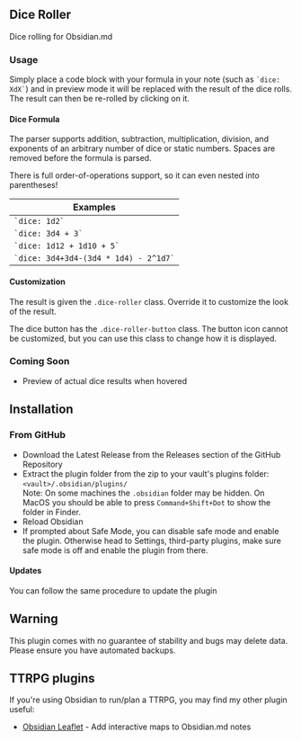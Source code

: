 ## Dice Roller
Dice rolling for Obsidian.md

### Usage
Simply place a code block with your formula in your note (such as  ``` `dice: XdX` ```) and in preview mode it will be replaced with the result of the dice rolls. The result can then be re-rolled by clicking on it.

#### Dice Formula

The parser supports addition, subtraction, multiplication, division, and exponents of an arbitrary number of dice or static numbers. Spaces are removed before the formula is parsed.

There is full order-of-operations support, so it can even nested into parentheses!

| Examples                            |
| ----------------------------------- |
| ``` `dice: 1d2` ```                         |
| ``` `dice: 3d4 + 3` ```                    |
| ``` `dice: 1d12 + 1d10 + 5` ```             |
| ``` `dice: 3d4+3d4-(3d4 * 1d4) - 2^1d7` ``` |

#### Customization

The result is given the `.dice-roller` class. Override it to customize the look of the result.

The dice button has the `.dice-roller-button` class. The button icon cannot be customized, but you can use this class to change how it is displayed.

### Coming Soon

- Preview of actual dice results when hovered
## Installation


### From GitHub
- Download the Latest Release from the Releases section of the GitHub Repository
- Extract the plugin folder from the zip to your vault's plugins folder: `<vault>/.obsidian/plugins/`  
Note: On some machines the `.obsidian` folder may be hidden. On MacOS you should be able to press `Command+Shift+Dot` to show the folder in Finder.
- Reload Obsidian
- If prompted about Safe Mode, you can disable safe mode and enable the plugin.
Otherwise head to Settings, third-party plugins, make sure safe mode is off and
enable the plugin from there.

#### Updates
You can follow the same procedure to update the plugin

## Warning

This plugin comes with no guarantee of stability and bugs may delete data.
Please ensure you have automated backups.
## TTRPG plugins

If you're using Obsidian to run/plan a TTRPG, you may find my other plugin useful:

- [Obsidian Leaflet](https://github.com/valentine195/obsidian-leaflet-plugin) - Add interactive maps to Obsidian.md notes
   

